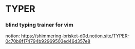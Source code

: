 # TYPER
### blind typing trainer for vim

notion: https://shimmering-brisket-d0d.notion.site/TYPER-0c70b8f174794b92969503ed46d357e8


